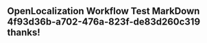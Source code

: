 <properties
ms.topic="hero-topic"
ms.test1="hero-topic"
ms.test2="test"/>

## OpenLocalization Workflow Test MarkDown 4f93d36b-a702-476a-823f-de83d260c319 thanks!
